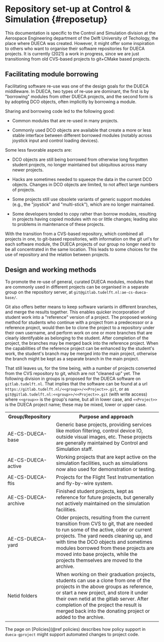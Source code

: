 # Repository set-up at Control & Simulation {#reposetup}

This documentation is specific to the Control and Simulation division
at the Aerospace Engineering department of the Delft University of
Techology, the place where DUECA was created. However, it might offer
some inspiration to others who want to organise their software
repositories for DUECA projects. It is currently (2021) a work in
progress, since we are just transitioning from old CVS-based projects
to git+CMake based projects.

## Facilitating module borrowing

Facilitating software re-use was one of the design goals for the DUECA
middleware. In DUECA, two types of re-use are dominant, the first is
by "borrowing" modules from other DUECA projects, and the second form
is by adopting DCO objects, often implicitly by borrowing a module.

Sharing and borrowing code led to the following good:

- Common modules that are re-used in many projects.

- Commonly used DCO objects are available that create a more or less
  stable interface between different borrowed modules (notably across
  joystick input and control loading devices).

Some less favorable aspects are:

- DCO objects are still being borrowed from otherwise long forgotten
  student projects, no longer maintained but ubiquitous across many
  newer projects.

- Hacks are sometimes needed to squeeze the data in the current DCO
  objects. Changes in DCO objects are limited, to not affect large
  numbers of projects.

- Some projects still use obsolete variants of generic support modules
  (e.g., the "joystick" and "multi-stick"), which are no longer maintained.

- Some developers tended to copy rather than borrow modules, resulting
  in projects having copied modules with no or little changes; leading
  also to problems in maintenance of these projects.

With the transition from a CVS-based repository, which combined all
projects in one, to git-based repositories, with information on the
git url's for each software module, the DUECA projects of our group no
longer need to be all concentrated in the same location. This leads to
some choices for the use of repository and the relation between
projects.

## Design and working methods

To promote the re-use of general, curated DUECA modules, modules that
are commonly used in different projects can be organised in a separate
group on the repository server, at
```git@gitlab.tudelft.nl:ae-cs-dueca-base/```.

Git also offers better means to keep software variants in different
branches, and merge the results together. This enables quicker
incorporation of student work into a "reference" version of a
project. The proposed working method for students who continue with a
project from a predecessor or a reference project, would then be to
clone the project to a repository under their own username, and
perform work on one or more branches that are clearly identifyable as
belonging to the student. After completion of the project, the
branches may be merged back into the reference project. When the
capabilities of the reference project can be enhanced by the student's
work, the student's branch may be merged into the main project,
otherwise the branch might be kept as a separate branch in the main
project.

That still leaves us, for the time being, with a number of projects
converted from the CVS repository to git, which are not "cleaned up"
yet. The following division in groups is proposed for the DUECA
software on `gitlab.tudelft.nl`. That implies that the software can be
found at a url
```https://gitlab.tudelft.nl/<<group>>/<<Project>>.git```, or as
```git@gitlab.tudelft.nl:<<group>>/<<Project>>.git``` (with write access)
where
`<<group>>` is the group's name, but all in lower case, and
`<<Project>>` is the DUECA project name; these may be mixed, lower or
upper case.

<table>
<tr><th>Group/Repository</th><th>Purpose and approach</th></tr>

<tr><td>AE-CS-DUECA-base </td><td> Generic base projects, providing
services like motion filtering, control device IO, outside visual
images, etc. These projects are generally maintained by Control and
Simulation staff. </td></tr>

<tr><td>AE-CS-DUECA-active </td><td> Working projects that are kept
active on the simulation facilities, such as simulations now also used
for demonstration or testing. </td></tr>

<tr><td>AE-CS-DUECA-ftis </td><td> Projects for the Flight Test
Instrumentation and fly-by-wire system.  </td></tr>

<tr><td>AE-CS-DUECA-archive </td><td> Finished student projects, kept
as reference for future projects, but generally not actively
maintained on the simulation facilities. </td></tr>

<tr><td>AE-CS-DUECA-yard </td><td> Older projects, resulting from the
current transition from CVS to git, that are needed to run some of the
active, older or current projects. The yard needs cleaning up, and
with time the DCO objects and sometimes modules borrowed from these
projects are moved into base projects, while the projects themselves
are moved to the archive. </td></tr>

<tr><td>Netid folders </td><td> When working on their graduation
projects, students can use a clone from one of the projects in the
above groups as reference, or start a new project, and store it under
their own netid at the gitlab server. After completion of the project
the result is merged back into the donating project or added to the
archive. </td></tr>

</table>

The page on [Policies](@ref policies) describes how policy support in `dueca-gproject` might support automated changes to project code.
